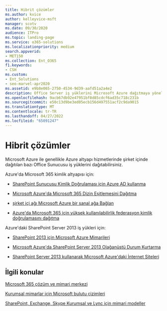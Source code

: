 ```yaml
---
title: Hibrit çözümler
ms.author: kvice
author: kelleyvice-msft
manager: scotv
ms.date: 09/30/2020
audience: ITPro
ms.topic: landing-page
ms.service: o365-solutions
ms.localizationpriority: medium
search.appverid:
- MET150
ms.collection: Ent_O365
f1.keywords:
- CSH
ms.custom:
- Ent_Solutions
- seo-marvel-apr2020
ms.assetid: e9b8e065-2750-4534-9d39-aafd51a2a4e2
description: Office Server iş yüklerini Microsoft Azure dağıtmaya yönelik yararlı bilgilerin bağlantılarının listesini sağlar.
ms.openlocfilehash: 9acb67db92e47951bf8d85cdcf6ad35c718c231b
ms.sourcegitcommit: e50c13d9be3ed05ecb156d497551acf2c9da9015
ms.translationtype: MT
ms.contentlocale: tr-TR
ms.lasthandoff: 04/27/2022
ms.locfileid: "65091247"
---
```

# <a name="hybrid-solutions"></a>Hibrit çözümler

Microsoft Azure ile genellikle Azure altyapı hizmetlerinde şirket içinde dağıtılan bazı Office Sunucusu iş yüklerini dağıtabilirsiniz.
  
Azure'da Microsoft 365 kimlik altyapısı için:

- [SharePoint Sunucusu Kimlik Doğrulaması için Azure AD kullanma](/azure/active-directory/saas-apps/sharepoint-on-premises-tutorial)

- [Microsoft Azure'da Microsoft 365 Dizin Eşitlemesini Dağıtma](deploy-microsoft-365-directory-synchronization-dirsync-in-microsoft-azure.md)
  
- [şirket içi ağı Microsoft Azure bir sanal ağa Bağlan](connect-an-on-premises-network-to-a-microsoft-azure-virtual-network.md)
    
- [Azure'da Microsoft 365 için yüksek kullanılabilirlik federasyon kimlik doğrulamasını dağıtma](deploy-high-availability-federated-authentication-for-microsoft-365-in-azure.md)
    
Azure'daki SharePoint Server 2013 iş yükleri için:
  
- [SharePoint 2013 için Microsoft Azure Mimarileri](microsoft-azure-architectures-for-sharepoint-2013.md)
    
- [Microsoft Azure'da SharePoint Server 2013 Olağanüstü Durum Kurtarma](sharepoint-server-2013-disaster-recovery-in-microsoft-azure.md)
    
- [SharePoint Server 2013 kullanarak Microsoft Azure'daki İnternet Siteleri](internet-sites-in-microsoft-azure-using-sharepoint-server-2013.md)
  
  
## <a name="related-topics"></a>İlgili konular

[Microsoft 365 çözüm ve mimari merkezi](../solutions/index.yml)
  
[Kurumsal mimarlar için Microsoft bulutu çizimleri](../solutions/cloud-architecture-models.md)
  
[SharePoint, Exchange, Skype Kurumsal ve Lync için mimari modeller](architectural-models-for-sharepoint-exchange-skype-for-business-and-lync.md)